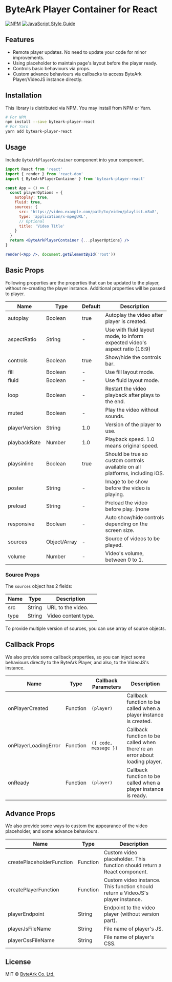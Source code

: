 # ByteArk Player Container for React

[![NPM](https://img.shields.io/npm/v/byteark-player-react.svg)](https://www.npmjs.com/package/byteark-player-react) [![JavaScript Style Guide](https://img.shields.io/badge/code_style-standard-brightgreen.svg)](https://standardjs.com)

## Features

* Remote player updates. No need to update your code for minor improvements.
* Using placeholder to maintain page's layout before the player ready.
* Controls basic behaviours via props.
* Custom advance behaviours via callbacks to access ByteArk Player/VideoJS instance directly.

## Installation

This library is distributed via NPM. You may install from NPM or Yarn.

```bash
# For NPM
npm install --save byteark-player-react
# For Yarn
yarn add byteark-player-react
```

## Usage

Include `ByteArkPlayerContainer` component into your component.

```jsx
import React from 'react'
import { render } from 'react-dom'
import { ByteArkPlayerContainer } from 'byteark-player-react'

const App = () => {
  const playerOptions = {
    autoplay: true,
    fluid: true,
    sources: {
      src: 'https://video.example.com/path/to/video/playlist.m3u8',
      type: 'application/x-mpegURL',
      // Optional
      title: 'Video Title'
    }
  }
  return <ByteArkPlayerContainer {...playerOptions} />
}

render(<App />, document.getElementById('root'))
```

## Basic Props

Following properties are the properties that can be updated to the player,
without re-creating the player instance. Additional properties will be passed to player.

| Name                 | Type           | Default | Description                                                                  |
|----------------------|----------------|---------|------------------------------------------------------------------------------|
| autoplay             | Boolean        | true    | Autoplay the video after player is created.                                  |
| aspectRatio          | String         | -       | Use with fluid layout mode, to inform expected video's aspect ratio (16:9)   |
| controls             | Boolean        | true    | Show/hide the controls bar.                                                  |
| fill                 | Boolean        | -       | Use fill layout mode.                                                        |
| fluid                | Boolean        | -       | Use fluid layout mode.                                                       |
| loop                 | Boolean        | -       | Restart the video playback after plays to the end.                           |
| muted                | Boolean        | -       | Play the video without sounds.                                               |
| playerVersion        | String         | 1.0     | Version of the player to use.                                                |
| playbackRate         | Number         | 1.0     | Playback speed. 1.0 means original speed.                                    |
| playsinline          | Boolean        | true    | Should be true so custom controls available on all platforms, including iOS. |
| poster               | String         | -       | Image to be show before the video is playing.                                |
| preload              | String         | -       | Preload the video before play. (none|metadata|auto)                          |
| responsive           | Boolean        | -       | Auto show/hide controls depending on the screen size.                        |
| sources              | Object/Array   | -       | Source of videos to be played.                                               |
| volume               | Number         | -       | Video's volume, between 0 to 1.                                              |

### Source Props

The `sources` object has 2 fields:

| Name | Type   | Description         |
|------|--------|---------------------|
| src  | String | URL to the video.   |
| type | String | Video content type. |

To provide multiple version of sources, you can use array of source objects.

## Callback Props

We also provide some callback properties, so you can inject some behaviours
directly to the ByteArk Player, and also, to the VideoJS's instance.

| Name                 | Type     | Callback Parameters   | Description                                                                 |
|----------------------|----------|-----------------------|-----------------------------------------------------------------------------|
| onPlayerCreated      | Function | `(player)`            | Callback function to be called when a player instance is created.           |
| onPlayerLoadingError | Function | `({ code, message })` | Callback function to be called when there're an error about loading player. |
| onReady              | Function | `(player)`            | Callback function to be called when a player instance is ready.             |

## Advance Props

We also provide some ways to custom the appearance of the video placeholder,
and some advance behaviours.

| Name                      | Type     | Description                                                                     |
|---------------------------|----------|---------------------------------------------------------------------------------|
| createPlaceholderFunction | Function | Custom video placeholder. This function should return a React component.        |
| createPlayerFunction      | Function | Custom video instance. This function should return a VideoJS's player instance. |
| playerEndpoint            | String   | Endpoint to the video player (without version part).                            |
| playerJsFileName          | String   | File name of player's JS.                                                       |
| playerCssFileName         | String   | File name of player's CSS.                                                      |

## License

MIT © [ByteArk Co. Ltd.](https://github.com/byteark)
